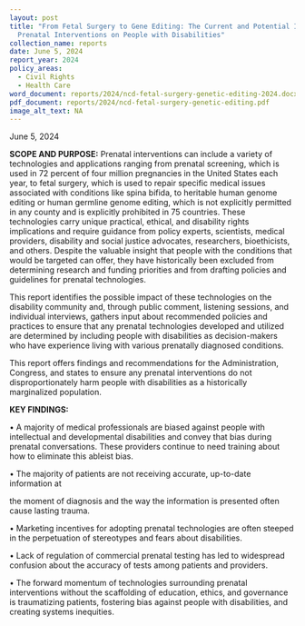 ```yaml
---
layout: post
title: "From Fetal Surgery to Gene Editing: The Current and Potential Impact of
  Prenatal Interventions on People with Disabilities"
collection_name: reports
date: June 5, 2024
report_year: 2024
policy_areas:
  - Civil Rights
  - Health Care
word_document: reports/2024/ncd-fetal-surgery-genetic-editing-2024.docx
pdf_document: reports/2024/ncd-fetal-surgery-genetic-editing.pdf
image_alt_text: NA
---
```

June 5, 2024

**SCOPE AND PURPOSE:**  Prenatal interventions can include a variety of technologies and applications ranging from prenatal screening, which is used in 72 percent of four million pregnancies in the United States each year, to fetal surgery, which is used to repair specific medical issues associated with conditions like spina bifida, to heritable human genome editing or human germline genome editing, which is not explicitly permitted in any county and is explicitly prohibited in 75 countries. These technologies carry unique practical, ethical, and disability rights implications and require guidance from policy experts, scientists, medical providers, disability and social justice advocates, researchers, bioethicists, and others. Despite the valuable insight that people with the conditions that would be targeted can offer, they have historically been excluded from determining research and funding priorities and from drafting policies and guidelines for prenatal technologies. 

This report identifies the possible impact of these technologies on the disability community and, through public comment, listening sessions, and individual interviews, gathers input about recommended policies and practices to ensure that any prenatal technologies developed and utilized are determined by including people with disabilities as decision-makers who have experience living with various prenatally diagnosed conditions. 

This report offers findings and recommendations for the Administration, Congress, and states to ensure any prenatal interventions do not disproportionately harm people with disabilities as a historically marginalized population. 

**KEY FINDINGS:**

•	A majority of medical professionals are biased against people with intellectual and developmental disabilities and convey that bias during prenatal conversations. These providers continue to need training about how to eliminate this ableist bias.

•	The majority of patients are not receiving accurate, up-to-date information at

the moment of diagnosis and the way the information is presented often cause lasting trauma.

•	Marketing incentives for adopting prenatal technologies are often steeped in the perpetuation of stereotypes and fears about disabilities.

•	Lack of regulation of commercial prenatal testing has led to widespread confusion about the accuracy of tests among patients and providers.

•	The forward momentum of technologies surrounding prenatal interventions without the scaffolding of education, ethics, and governance is traumatizing patients, fostering bias against people with disabilities, and creating systems inequities.
